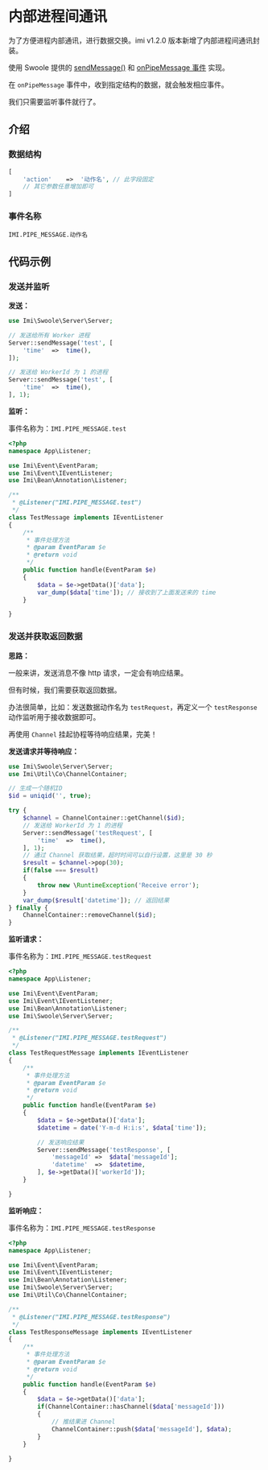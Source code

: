 # 内部进程间通讯

为了方便进程内部通讯，进行数据交换。imi v1.2.0 版本新增了内部进程间通讯封装。

使用 Swoole 提供的 [sendMessage()](http://wiki.swoole.com/#/server/methods?id=sendmessage) 和 [onPipeMessage 事件](http://wiki.swoole.com/#/server/events?id=onpipemessage) 实现。

在 `onPipeMessage` 事件中，收到指定结构的数据，就会触发相应事件。

我们只需要监听事件就行了。

## 介绍

### 数据结构

```php
[
    'action'    =>  '动作名', // 此字段固定
    // 其它参数任意增加即可
]
```

### 事件名称

`IMI.PIPE_MESSAGE.动作名`

## 代码示例

### 发送并监听

**发送：**

```php
use Imi\Swoole\Server\Server;

// 发送给所有 Worker 进程
Server::sendMessage('test', [
    'time'  =>  time(),
]);

// 发送给 WorkerId 为 1 的进程
Server::sendMessage('test', [
    'time'  =>  time(),
], 1);
```

**监听：**

事件名称为：`IMI.PIPE_MESSAGE.test`

```php
<?php
namespace App\Listener;

use Imi\Event\EventParam;
use Imi\Event\IEventListener;
use Imi\Bean\Annotation\Listener;

/**
 * @Listener("IMI.PIPE_MESSAGE.test")
 */
class TestMessage implements IEventListener
{
    /**
     * 事件处理方法
     * @param EventParam $e
     * @return void
     */
    public function handle(EventParam $e)
    {
        $data = $e->getData()['data'];
        var_dump($data['time']); // 接收到了上面发送来的 time
    }

}
```

### 发送并获取返回数据

**思路：**

一般来讲，发送消息不像 http 请求，一定会有响应结果。

但有时候，我们需要获取返回数据。

办法很简单，比如：发送数据动作名为 `testRequest`，再定义一个 `testResponse` 动作监听用于接收数据即可。

再使用 `Channel` 挂起协程等待响应结果，完美！

**发送请求并等待响应：**

```php
use Imi\Swoole\Server\Server;
use Imi\Util\Co\ChannelContainer;

// 生成一个随机ID
$id = uniqid('', true);

try {
    $channel = ChannelContainer::getChannel($id);
    // 发送给 WorkerId 为 1 的进程
    Server::sendMessage('testRequest', [
        'time'  =>  time(),
    ], 1);
    // 通过 Channel 获取结果，超时时间可以自行设置，这里是 30 秒
    $result = $channel->pop(30);
    if(false === $result)
    {
        throw new \RuntimeException('Receive error');
    }
    var_dump($result['datetime']); // 返回结果
} finally {
    ChannelContainer::removeChannel($id);
}
```

**监听请求：**

事件名称为：`IMI.PIPE_MESSAGE.testRequest`

```php
<?php
namespace App\Listener;

use Imi\Event\EventParam;
use Imi\Event\IEventListener;
use Imi\Bean\Annotation\Listener;
use Imi\Swoole\Server\Server;

/**
 * @Listener("IMI.PIPE_MESSAGE.testRequest")
 */
class TestRequestMessage implements IEventListener
{
    /**
     * 事件处理方法
     * @param EventParam $e
     * @return void
     */
    public function handle(EventParam $e)
    {
        $data = $e->getData()['data'];
        $datetime = date('Y-m-d H:i:s', $data['time']);

        // 发送响应结果
        Server::sendMessage('testResponse', [
            'messageId' =>  $data['messageId'];
            'datetime'  =>  $datetime,
        ], $e->getData()['workerId']);
    }

}
```

**监听响应：**

事件名称为：`IMI.PIPE_MESSAGE.testResponse`

```php
<?php
namespace App\Listener;

use Imi\Event\EventParam;
use Imi\Event\IEventListener;
use Imi\Bean\Annotation\Listener;
use Imi\Swoole\Server\Server;
use Imi\Util\Co\ChannelContainer;

/**
 * @Listener("IMI.PIPE_MESSAGE.testResponse")
 */
class TestResponseMessage implements IEventListener
{
    /**
     * 事件处理方法
     * @param EventParam $e
     * @return void
     */
    public function handle(EventParam $e)
    {
        $data = $e->getData()['data'];
        if(ChannelContainer::hasChannel($data['messageId']))
        {
            // 推结果进 Channel
            ChannelContainer::push($data['messageId'], $data);
        }
    }

}
```
